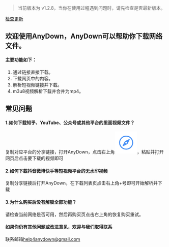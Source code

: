 > 当前版本为 v1.2.8，当你在使用过程遇到问题时，请先检查是否最新版本。

[检查更新](https://apps.apple.com/app/id6453695025)

欢迎使用AnyDown，AnyDown可以帮助你下载网络文件。
-------------------------------

#### 主要功能如下：

1.  通过链接直接下载。
2.  下载网页中的内容。
3.  解析短视频链接并下载。
4.  m3u8视频解析下载并合并为mp4。

常见问题
----

#### 1.如何下载知乎、YouTube、公众号或其他平台的里面视频文件？

复制对应平台的分享链接，打开AnyDown，点击右上角![](icon.png)，粘贴并打开网页后点击要下载的视频即可

#### 2.如何下载抖音微博快手等短视频平台的无水印视频

复制分享链接后打开AnyDown，在下载列表页点击右上角+号即可开始解析并下载

#### 3.为什么购买后没有解锁全部功能？

请检查当前网络是否可用，然后再购买页点击右上角的恢复购买重试。

#### 如果你仍有其他问题或改进意见，欢迎与我们取得联系

联系邮箱[help4anydown@gmail.com](mailto://help4anydown@gmail.com?subject=AnyDownFeedback)